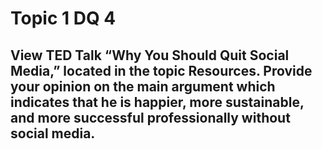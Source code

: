 # Topic 1 DQ 4
## View TED Talk “Why You Should Quit Social Media,” located in the topic Resources. Provide your opinion on the main argument which indicates that he is happier, more sustainable, and more successful professionally without social media.

